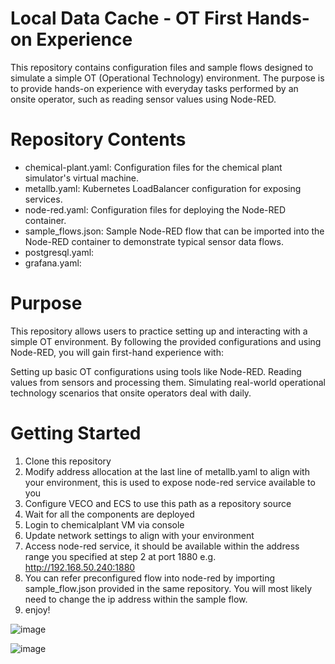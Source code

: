 # Local Data Cache - OT First Hands-on Experience
This repository contains configuration files and sample flows designed to simulate a simple OT (Operational Technology) environment.
The purpose is to provide hands-on experience with everyday tasks performed by an onsite operator, such as reading sensor values using Node-RED.

# Repository Contents
* chemical-plant.yaml: Configuration files for the chemical plant simulator's virtual machine.
* metallb.yaml: Kubernetes LoadBalancer configuration for exposing services.
* node-red.yaml: Configuration files for deploying the Node-RED container.
* sample_flows.json: Sample Node-RED flow that can be imported into the Node-RED container to demonstrate typical sensor data flows.
* postgresql.yaml:
* grafana.yaml: 

# Purpose
This repository allows users to practice setting up and interacting with a simple OT environment. By following the provided configurations and using Node-RED, you will gain first-hand experience with:

Setting up basic OT configurations using tools like Node-RED.
Reading values from sensors and processing them.
Simulating real-world operational technology scenarios that onsite operators deal with daily.

# Getting Started
1. Clone this repository
2. Modify address allocation at the last line of metallb.yaml to align with your environment, this is used to expose node-red service available to you
3. Configure VECO and ECS to use this path as a repository source
4. Wait for all the components are deployed
5. Login to chemicalplant VM via console
6. Update network settings to align with your environment
7. Access node-red service, it should be available within the address range you specified at step 2 at port 1880 e.g. http://192.168.50.240:1880
8. You can refer preconfigured flow into node-red by importing sample_flow.json provided in the same repository. You will most likely need to change the ip address within the sample flow.
9. enjoy!

![image](https://github.com/user-attachments/assets/f8d24918-d1cd-4908-bf8c-b4657622af96)

![image](https://github.com/user-attachments/assets/d4bb0cc3-b1a2-4870-98ab-714910e18aed)
